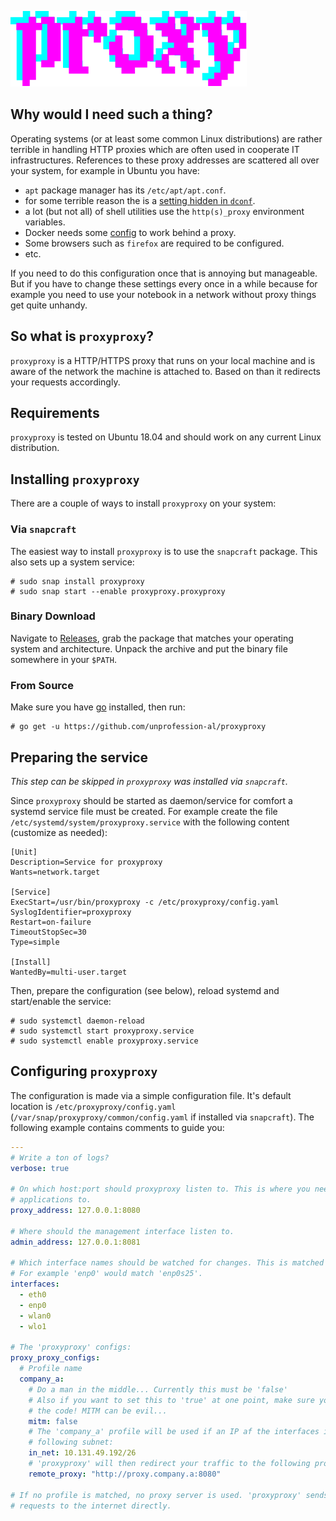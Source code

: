 ![proxyproxy](./logo.svg "proxyproxy")

## Why would I need such a thing?

Operating systems (or at least some common Linux distributions) are rather terrible
in handling HTTP proxies which are often used in cooperate IT infrastructures. References
to these proxy addresses are scattered all over your system, for example in Ubuntu you have:

- `apt` package manager has its `/etc/apt/apt.conf`.
- for some terrible reason the is a [setting hidden in `dconf`](https://askubuntu.com/questions/1133286/set-ubuntu-desktop-network-proxy-settings-programmatically-on-18-04).
- a lot (but not all) of shell utilities use the `http(s)_proxy` environment variables. 
- Docker needs some [config](https://docs.docker.com/network/proxy/) to work behind a proxy.
- Some browsers such as `firefox` are required to be configured.
- etc.

If you need to do this configuration once that is annoying but manageable. But 
if you have to change these settings every once in a while because for example you 
need to use your notebook in a network without proxy things get quite unhandy.

## So what is `proxyproxy`?

`proxyproxy` is a HTTP/HTTPS proxy that runs on your local machine and is aware of the 
network the machine is attached to. Based on than it redirects your requests
accordingly.

## Requirements

`proxyproxy` is tested on Ubuntu 18.04 and should work on any current Linux distribution. 

## Installing `proxyproxy`

There are a couple of ways to install `proxyproxy` on your system:

### Via `snapcraft`

The easiest way to install `proxyproxy` is to use the `snapcraft` package. This also 
sets up a system service:

```
# sudo snap install proxyproxy
# sudo snap start --enable proxyproxy.proxyproxy
```

### Binary Download

Navigate to [Releases](https://github.com/unprofession-al/proxyproxy/releases), grab
the package that matches your operating system and architecture. Unpack the archive
and put the binary file somewhere in your `$PATH`.

### From Source

Make sure you have [go](https://golang.org/doc/install) installed, then run: 

```
# go get -u https://github.com/unprofession-al/proxyproxy
```

## Preparing the service

_This step can be skipped in `proxyproxy` was installed via `snapcraft`._

Since `proxyproxy` should be started as daemon/service for comfort a systemd service 
file must be created. For example create the file `/etc/systemd/system/proxyproxy.service`
with the following content (customize as needed):

```
[Unit]
Description=Service for proxyproxy
Wants=network.target

[Service]
ExecStart=/usr/bin/proxyproxy -c /etc/proxyproxy/config.yaml
SyslogIdentifier=proxyproxy
Restart=on-failure
TimeoutStopSec=30
Type=simple

[Install]
WantedBy=multi-user.target
```

Then, prepare the configuration (see below), reload systemd and start/enable the service:

```
# sudo systemctl daemon-reload
# sudo systemctl start proxyproxy.service
# sudo systemctl enable proxyproxy.service
```

## Configuring `proxyproxy`

The configuration is made via a simple configuration file. It's default location is 
`/etc/proxyproxy/config.yaml` (`/var/snap/proxyproxy/common/config.yaml` if 
installed via `snapcraft`). The following example contains comments to guide you:

``` yaml
---
# Write a ton of logs?
verbose: true

# On which host:port should proxyproxy listen to. This is where you need to point your 
# applications to.
proxy_address: 127.0.0.1:8080

# Where should the management interface listen to. 
admin_address: 127.0.0.1:8081

# Which interface names should be watched for changes. This is matched via 'contains'.
# For example 'enp0' would match 'enp0s25'.
interfaces:
  - eth0
  - enp0
  - wlan0
  - wlo1

# The 'proxyproxy' configs:
proxy_proxy_configs:
  # Profile name
  company_a:
    # Do a man in the middle... Currently this must be 'false'
    # Also if you want to set this to 'true' at one point, make sure you have read
    # the code! MITM can be evil...
    mitm: false
    # The 'company_a' profile will be used if an IP af the interfaces in in the
    # following subnet:
    in_net: 10.131.49.192/26
    # 'proxyproxy' will then redirect your traffic to the following proxy server 
    remote_proxy: "http://proxy.company.a:8080"

# If no profile is matched, no proxy server is used. 'proxyproxy' sends your 
# requests to the internet directly.
```
